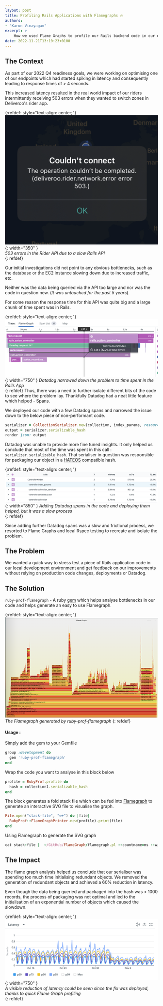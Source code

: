```yaml
---
layout: post
title: Profiling Rails Applications with Flamegraphs 🔥
authors:
- "Karun Vinayagam"
excerpt: >
    How we used Flame Graphs to profile our Rails backend code in our development environment and thus fixed slow, suboptimal code faster.
date: 2022-11-21T13:10:23+0100
---
```

## The Context

As part of our 2022 Q4 readiness goals, we were working on optimising one of our endpoints which had started spiking in latency and consequently leading to response times of > 4 seconds.

This increased latency resulted in the real world impact of our riders intermittently receiving 503 errors when they wanted to switch zones in Deliveroo's rider app.

{:refdef: style="text-align: center;"}
<br>
![The rider app view when riders tried to switch zones](/images/posts/profiling-rails-application-code-via-flame-graph/rider-app-error.png){: width="350" }
<br>
*503 errors in the Rider API due to a slow Rails API*
<br>
{: refdef}

Our initial investigations did not point to any obvious bottlenecks, such as the database or the EC2 instance slowing down due to increased traffic, etc. 

Neither was the data being queried via the API too large and nor was the code in question new. (*It was untouched for the past 5 years*).

For some reason the response time for this API was quite big and a large chunk of time spent was in Rails.

{:refdef: style="text-align: center;"}
<br>
![Datadog flame graph view for a slow request. A chunk of the time was spent in Rails application code.](/images/posts/profiling-rails-application-code-via-flame-graph/datadog-flame-graph.png){: width="750" }
*Datadog narrowed down the problem to time spent in the Rails App*
<br>
{: refdef}
Thus, there was a need to further isolate different bits of the code to see where the problem lay. Thankfully Datadog had a neat little feature which helped - [Spans](https://docs.datadoghq.com/tracing/guide/add_span_md_and_graph_it/).

We deployed our code with a few Datadog spans and narrowed the issue down to the below piece of non-performant code.

```ruby
serializer = CollectionSerializer.new(collection, index_params, resource_name: :zone)
output = serializer.serializable_hash
render json: output
```

Datadog was unable to provide more fine tuned insights. It only helped us conclude that most of the time was spent in this call : `serializer.serializable_hash`.
That serialiser in question was responsible for packaging our object in a [HATEOS](https://www.geeksforgeeks.org/hateoas-and-why-its-needed-in-restful-api/) compatible hash.

{:refdef: style="text-align: center;"}
<br>
![Datadog time breakdown](/images/posts/profiling-rails-application-code-via-flame-graph/datadog-time-breakdown.png){: width="850" }
*Adding Datadog spans in the code and deploying them helped, but it was a slow process*
<br>
{: refdef}

Since adding further Datadog spans was a slow and frictional process, we resorted to Flame Graphs and local Rspec testing to recreate and isolate the problem.

## The Problem

We wanted a quick way to stress test a piece of Rails application code in our local development environment and get feedback on our improvements without relying on production code changes, deployments or Datadog.

## The Solution

`ruby-prof-flamegraph` - A ruby [gem](https://github.com/oozou/ruby-prof-flamegraph) which helps analyse bottlenecks in our code and helps generate an easy to use Flamegraph.

{:refdef: style="text-align: center;"}
![Datadog time breakdown](/images/posts/profiling-rails-application-code-via-flame-graph/flame-graph-analysis.png)
*The Flamegraph generated by ruby-prof-flamegraph*
{: refdef}

#### Usage :
Simply add the gem to your Gemfile

```ruby
group :development do
  gem 'ruby-prof-flamegraph'
end
```

Wrap the code you want to analyse in this block below 

```ruby
profile = RubyProf.profile do
  hash = collection1.serializable_hash
end
```

The block generates a fold stack file which can be fed into [Flamegraph](https://github.com/brendangregg/FlameGraph) to generate an interactive SVG file to visualise the graph.
```ruby
File.open("stack-file", "w+") do |file|
  RubyProf::FlameGraphPrinter.new(profile).print(file)
end
```

Using Flamegraph to generate the SVG graph 
```ruby
cat stack-file |  ~/GitHub/FlameGraph/flamegraph.pl --countname=ms --width=1600 > flame-graph-testing.svg
```

## The Impact

The flame graph analysis helped us conclude that our serialiser was spending too much time initialising redundant objects. We removed the generation of redundant objects and achieved a 60% reduction in latency.

Even though the data being queried and packaged into the hash was < 1000 records, the process of packaging was not optimal and led to the initialisation of an exponential number of objects which caused the slowdown.

{:refdef: style="text-align: center;"}
![Datadog time breakdown](/images/posts/profiling-rails-application-code-via-flame-graph/latency-improvements.png){: width="750" }
<br>
*A visible reduction of latency could be seen since the fix was deployed, thanks to quick Flame Graph profiling*
<br>
{: refdef}


